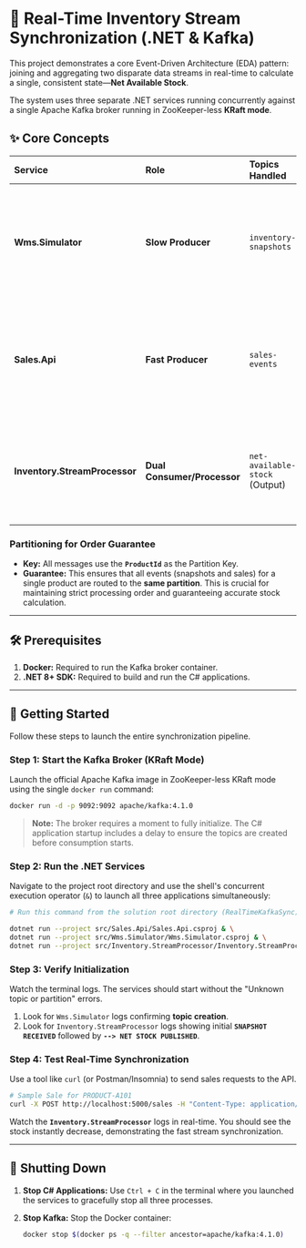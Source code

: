 # 🛒 Real-Time Inventory Stream Synchronization (.NET & Kafka)

This project demonstrates a core Event-Driven Architecture (EDA) pattern: joining and aggregating two disparate data streams in real-time to calculate a single, consistent state—**Net Available Stock**.

The system uses three separate .NET services running concurrently against a single Apache Kafka broker running in ZooKeeper-less **KRaft mode**.

## ✨ Core Concepts

| **Service** | **Role** | **Topics Handled** | **Description** |
| :--- | :--- | :--- | :--- |
| **Wms.Simulator** | **Slow Producer** | `inventory-snapshots` | Provides the initial, full stock count (the slower stream). Uses the **AdminClient** to create all topics on startup. |
| **Sales.Api** | **Fast Producer** | `sales-events` | Simulates high-velocity sales transactions. Configured for **Idempotence** (exactly-once delivery). |
| **Inventory.StreamProcessor** | **Dual Consumer/Processor** | `net-available-stock` (Output) | Consumes both streams, maintains the current stock state, and publishes the real-time net result. |

### Partitioning for Order Guarantee

* **Key:** All messages use the **`ProductId`** as the Partition Key.
* **Guarantee:** This ensures that all events (snapshots and sales) for a single product are routed to the **same partition**. This is crucial for maintaining strict processing order and guaranteeing accurate stock calculation.

---

## 🛠️ Prerequisites

1.  **Docker:** Required to run the Kafka broker container.
2.  **.NET 8+ SDK:** Required to build and run the C# applications.

---

## 🚀 Getting Started

Follow these steps to launch the entire synchronization pipeline.

### Step 1: Start the Kafka Broker (KRaft Mode)

Launch the official Apache Kafka image in ZooKeeper-less KRaft mode using the single `docker run` command:

```bash
docker run -d -p 9092:9092 apache/kafka:4.1.0
````

> **Note:** The broker requires a moment to fully initialize. The C\# application startup includes a delay to ensure the topics are created before consumption starts.

### Step 2: Run the .NET Services

Navigate to the project root directory and use the shell's concurrent execution operator (`&`) to launch all three applications simultaneously:

```bash
# Run this command from the solution root directory (RealTimeKafkaSync)

dotnet run --project src/Sales.Api/Sales.Api.csproj & \
dotnet run --project src/Wms.Simulator/Wms.Simulator.csproj & \
dotnet run --project src/Inventory.StreamProcessor/Inventory.StreamProcessor.csproj
```

### Step 3: Verify Initialization

Watch the terminal logs. The services should start without the "Unknown topic or partition" errors.

1.  Look for `Wms.Simulator` logs confirming **topic creation**.
2.  Look for `Inventory.StreamProcessor` logs showing initial **`SNAPSHOT RECEIVED`** followed by **`--> NET STOCK PUBLISHED`**.

### Step 4: Test Real-Time Synchronization

Use a tool like `curl` (or Postman/Insomnia) to send sales requests to the API.

```bash
# Sample Sale for PRODUCT-A101
curl -X POST http://localhost:5000/sales -H "Content-Type: application/json" -d '{"productId":"PRODUCT-A101","quantity":10}'
```

Watch the **`Inventory.StreamProcessor`** logs in real-time. You should see the stock instantly decrease, demonstrating the fast stream synchronization.

-----

## 🛑 Shutting Down

1.  **Stop C\# Applications:** Use `Ctrl + C` in the terminal where you launched the services to gracefully stop all three processes.

2.  **Stop Kafka:** Stop the Docker container:

    ```bash
    docker stop $(docker ps -q --filter ancestor=apache/kafka:4.1.0)
    ```